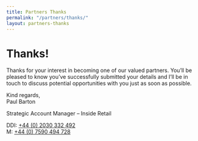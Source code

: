 ```yaml
---
title: Partners Thanks
permalink: "/partners/thanks/"
layout: partners-thanks
---
```


# Thanks!  
Thanks for your interest in becoming one of our valued partners.  You’ll be pleased to know you’ve successfully submitted your details and I’ll be in touch to discuss potential opportunities with you just as soon as possible.

Kind regards,  
Paul Barton

Strategic Account Manager – Inside Retail

DDI: [+44 (0) 2030 332 492](tel:02030332492)  
M: [+44 (0) 7590 494 728](tel:07590494728)  